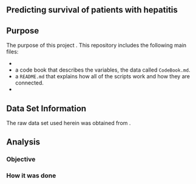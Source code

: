 ## Predicting survival of patients with hepatitis
## Purpose
The purpose of this project . This repository includes the following main files:

* 
* a code book that describes the variables, the data called `CodeBook.md`. 
* a `README.md` that explains how all of the scripts work and how they are connected.
* 

## Data Set Information

The raw data set used herein was obtained from . 

## Analysis
### Objective

### How it was done


